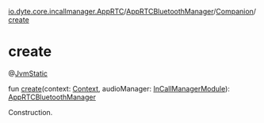 [io.dyte.core.incallmanager.AppRTC](../../index.md)/[AppRTCBluetoothManager](../index.md)/[Companion](index.md)/[create](create.md)

# create



@[JvmStatic](https://kotlinlang.org/api/latest/jvm/stdlib/kotlin.jvm/-jvm-static/index.html)

fun [create](create.md)(context: [Context](https://developer.android.com/reference/kotlin/android/content/Context.html), audioManager: [InCallManagerModule](../../../com.dyte.mobilecorekmm.incallmanager/-in-call-manager-module/index.md)): [AppRTCBluetoothManager](../index.md)

Construction.
